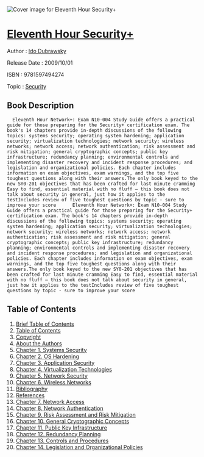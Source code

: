 ![Cover image for Eleventh Hour Security+](https://imgdetail.ebookreading.net/cover/cover/security/EB9781597494274.jpg)

[Eleventh Hour Security+](https://ebookreading.net/view/book/Eleventh+Hour+Security%2B-EB9781597494274_1.html "Eleventh Hour Security+")
====================================================================================================================

Author : [Ido Dubrawsky](https://ebookreading.net/search/author/Ido+Dubrawsky)

Release Date : 2009/10/01

ISBN : 9781597494274

Topic : [Security](https://ebookreading.net/search/category/security)

Book Description
-----------------

      Eleventh Hour Network+: Exam N10-004 Study Guide offers a practical guide for those preparing for the Security+ certification exam. The book's 14 chapters provide in-depth discussions of the following topics: systems security; operating system hardening; application security; virtualization technologies; network security; wireless networks; network access; network authentication; risk assessment and risk mitigation; general cryptographic concepts; public key infrastructure; redundancy planning; environmental controls and implementing disaster recovery and incident response procedures; and legislation and organizational policies. Each chapter includes information on exam objectives, exam warnings, and the top five toughest questions along with their answers.The only book keyed to the new SY0-201 objectives that has been crafted for last minute cramming Easy to find, essential material with no fluff – this book does not talk about security in general, just how it applies to the testIncludes review of five toughest questions by topic - sure to improve your score      Eleventh Hour Network+: Exam N10-004 Study Guide offers a practical guide for those preparing for the Security+ certification exam. The book's 14 chapters provide in-depth discussions of the following topics: systems security; operating system hardening; application security; virtualization technologies; network security; wireless networks; network access; network authentication; risk assessment and risk mitigation; general cryptographic concepts; public key infrastructure; redundancy planning; environmental controls and implementing disaster recovery and incident response procedures; and legislation and organizational policies. Each chapter includes information on exam objectives, exam warnings, and the top five toughest questions along with their answers.The only book keyed to the new SY0-201 objectives that has been crafted for last minute cramming Easy to find, essential material with no fluff – this book does not talk about security in general, just how it applies to the testIncludes review of five toughest questions by topic - sure to improve your score
Table of Contents
-----------------

1. [Brief Table of Contents](https://ebookreading.net/view/book/Eleventh+Hour+Security%2B-EB9781597494274_4.html#btoc)
1. [Table of Contents](https://ebookreading.net/view/book/Eleventh+Hour+Security%2B-EB9781597494274_5.html#toc)
1. [Copyright](https://ebookreading.net/view/book/Eleventh+Hour+Security%2B-EB9781597494274_6.html#copyrightpg)
1. [About the Authors](https://ebookreading.net/view/book/Eleventh+Hour+Security%2B-EB9781597494274_0.html#BIO1_B9781597494274)
1. [Chapter 1. Systems Security](https://ebookreading.net/view/book/Eleventh+Hour+Security%2B-EB9781597494274_7.html#c0001_B978159749427)
1. [Chapter 2. OS Hardening](https://ebookreading.net/view/book/Eleventh+Hour+Security%2B-EB9781597494274_18.html#c0002_B978159749427)
1. [Chapter 3. Application Security](https://ebookreading.net/view/book/Eleventh+Hour+Security%2B-EB9781597494274_28.html#c0003_B978159749427)
1. [Chapter 4. Virtualization Technologies](https://ebookreading.net/view/book/Eleventh+Hour+Security%2B-EB9781597494274_42.html#c0004_B978159749427)
1. [Chapter 5. Network Security](https://ebookreading.net/view/book/Eleventh+Hour+Security%2B-EB9781597494274_47.html#c0005_B978159749427)
1. [Chapter 6. Wireless Networks](https://ebookreading.net/view/book/Eleventh+Hour+Security%2B-EB9781597494274_58.html#c0006_B978159749427)
1. [Bibliography](https://ebookreading.net/view/book/Eleventh+Hour+Security%2B-EB9781597494274_63.html#bibliog0010_B978159)
1. [References](https://ebookreading.net/view/book/Eleventh+Hour+Security%2B-EB9781597494274_63.html#bibliog0010_B978159)
1. [Chapter 7. Network Access](https://ebookreading.net/view/book/Eleventh+Hour+Security%2B-EB9781597494274_65.html#c0007_B978159749427)
1. [Chapter 8. Network Authentication](https://ebookreading.net/view/book/Eleventh+Hour+Security%2B-EB9781597494274_73.html#c0008_B978159749427)
1. [Chapter 9. Risk Assessment and Risk Mitigation](https://ebookreading.net/view/book/Eleventh+Hour+Security%2B-EB9781597494274_83.html#c0009_B978159749427)
1. [Chapter 10. General Cryptographic Concepts](https://ebookreading.net/view/book/Eleventh+Hour+Security%2B-EB9781597494274_90.html#c0010_B978159749427)
1. [Chapter 11. Public Key Infrastructure](https://ebookreading.net/view/book/Eleventh+Hour+Security%2B-EB9781597494274_97.html#c0011_B978159749427)
1. [Chapter 12. Redundancy Planning](https://ebookreading.net/view/book/Eleventh+Hour+Security%2B-EB9781597494274_100.html#c0012_B978159749427)
1. [Chapter 13. Controls and Procedures](https://ebookreading.net/view/book/Eleventh+Hour+Security%2B-EB9781597494274_0.html#c0013_B978159749427)
1. [Chapter 14. Legislation and Organizational Policies](https://ebookreading.net/view/book/Eleventh+Hour+Security%2B-EB9781597494274_111.html#c0014_B978159749427)
